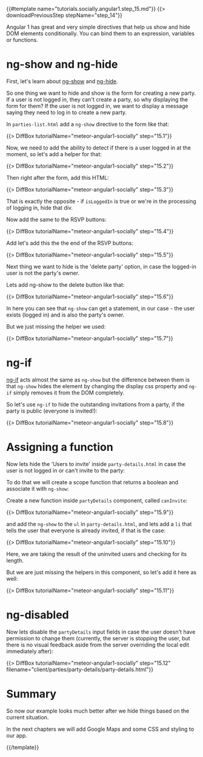 {{#template name="tutorials.socially.angular1.step_15.md"}}
{{> downloadPreviousStep stepName="step_14"}}

Angular 1 has great and very simple directives that help us show and hide DOM elements conditionally.
You can bind them to an expression, variables or functions.

# ng-show and ng-hide

First, let's learn about [ng-show](https://docs.angularjs.org/api/ng/directive/ngShow) and [ng-hide](https://docs.angularjs.org/api/ng/directive/ngHide).

So one thing we want to hide and show is the form for creating a new party. If a user is not logged in, they can't create a party, so why displaying the form for them?
If the user is not logged in, we want to display a message saying they need to log in to create a new party.

In `parties-list.html` add a `ng-show` directive to the form like that:

{{> DiffBox tutorialName="meteor-angular1-socially" step="15.1"}}

Now, we need to add the ability to detect if there is a user logged in at the moment, so let's add a helper for that:

{{> DiffBox tutorialName="meteor-angular1-socially" step="15.2"}}

Then right after the form, add this HTML:

{{> DiffBox tutorialName="meteor-angular1-socially" step="15.3"}}

That is exactly the opposite - if `isLoggedIn` is true or we're in the processing of logging in, hide that div.

Now add the same to the RSVP buttons:

{{> DiffBox tutorialName="meteor-angular1-socially" step="15.4"}}

Add let's add this the the end of the RSVP buttons:

{{> DiffBox tutorialName="meteor-angular1-socially" step="15.5"}}

Next thing we want to hide is the 'delete party' option, in case the logged-in user is not the party's owner.

Lets add ng-show to the delete button like that:

{{> DiffBox tutorialName="meteor-angular1-socially" step="15.6"}}

In here you can see that `ng-show` can get a statement, in our case - the user exists (logged in) and is also the party's owner.

But we just missing the helper we used:

{{> DiffBox tutorialName="meteor-angular1-socially" step="15.7"}}


# ng-if

[ng-if](https://docs.angularjs.org/api/ng/directive/ngIf) acts almost the same as `ng-show` but the difference between them
is that `ng-show` hides the element by changing the display css property and `ng-if` simply removes it from the DOM completely.

So let's use `ng-if` to hide the outstanding invitations from a party, if the party is public (everyone is invited!):

{{> DiffBox tutorialName="meteor-angular1-socially" step="15.8"}}

# Assigning a function

Now lets hide the 'Users to invite' inside `party-details.html` in case the user is not logged in or can't invite to the party:

To do that we will create a scope function that returns a boolean and associate it with `ng-show`:

Create a new function inside `partyDetails` component, called `canInvite`:

{{> DiffBox tutorialName="meteor-angular1-socially" step="15.9"}}

and add the `ng-show` to the `ul` in `party-details.html`, and lets add a `li` that tells the user that everyone is already invited, if that is the case:

{{> DiffBox tutorialName="meteor-angular1-socially" step="15.10"}}

Here, we are taking the result of the uninvited users and checking for its length.

But we are just missing the helpers in this component, so let's add it here as well:

{{> DiffBox tutorialName="meteor-angular1-socially" step="15.11"}}


# ng-disabled

Now lets disable the `partyDetails` input fields in case the user doesn't have permission to change them (currently, the server is stopping the user, but there is no visual feedback aside from the server overriding the local edit immediately after):

{{> DiffBox tutorialName="meteor-angular1-socially" step="15.12" filename="client/parties/party-details/party-details.html"}}

# Summary

So now our example looks much better after we hide things based on the current situation.

In the next chapters we will add Google Maps and some CSS and styling to our app.

{{/template}}
